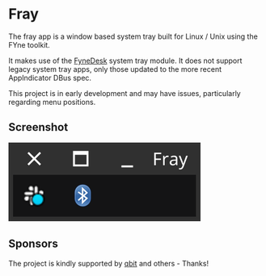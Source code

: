 # Fray

The fray app is a window based system tray built for Linux / Unix using the FYne toolkit.

It makes use of the [FyneDesk](https://github.com/fyne-io/fynedesk) system tray module.
It does not support legacy system tray apps, only those updated to the more recent AppIndicator DBus spec.

This project is in early development and may have issues, particularly regarding menu positions.

## Screenshot

![](img/screenshot.png)

## Sponsors

The project is kindly supported by [qbit](https://github.com/qbit) and others - Thanks!

